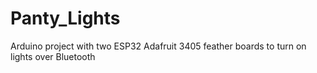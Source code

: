 # Panty_Lights
Arduino project with two ESP32 Adafruit 3405 feather boards to turn on lights over Bluetooth
